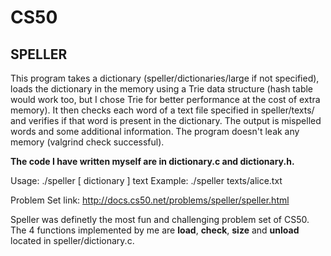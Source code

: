 # CS50
## SPELLER

This program takes a dictionary (speller/dictionaries/large if not specified), loads the dictionary in the memory using a Trie data structure (hash table would work too, but I chose Trie for better performance at the cost of extra memory). It then checks each word of a text file specified in speller/texts/ and verifies if that word is present in the dictionary. The output is mispelled words and some additional information. The program doesn't leak any memory (valgrind check successful).

**The code I have written myself are in dictionary.c and dictionary.h.**

Usage: ./speller [ dictionary ] text
Example: ./speller texts/alice.txt

Problem Set link: http://docs.cs50.net/problems/speller/speller.html

Speller was definetly the most fun and challenging problem set of CS50. The 4 functions implemented by me are **load**, **check**, **size** and **unload** located in speller/dictionary.c.
